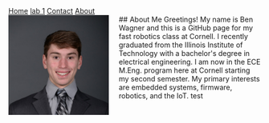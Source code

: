 <!-- # ECE 5960 -->
<div class="topnav">
  <a class="active" href="/">Home</a>
  <a href="/lab1">lab 1</a>
  <a href="#contact">Contact</a>
  <a href="#about">About</a>
</div>
## About Me
<img src="https://raw.githubusercontent.com/bwagner2-git/ECE5960/main/headshot.jpeg" height="200" ALIGN="left" style="padding-right:20px"/>
Greetings! My name is Ben Wagner and this is a GitHub page for my fast robotics class at Cornell. I recently graduated from the Illinois Institute of Technology with a bachelor's degree in electrical engineering. I am now in the ECE M.Eng. program here at Cornell starting my second semester. My primary interests are embedded systems, firmware, robotics, and the IoT. test




 
